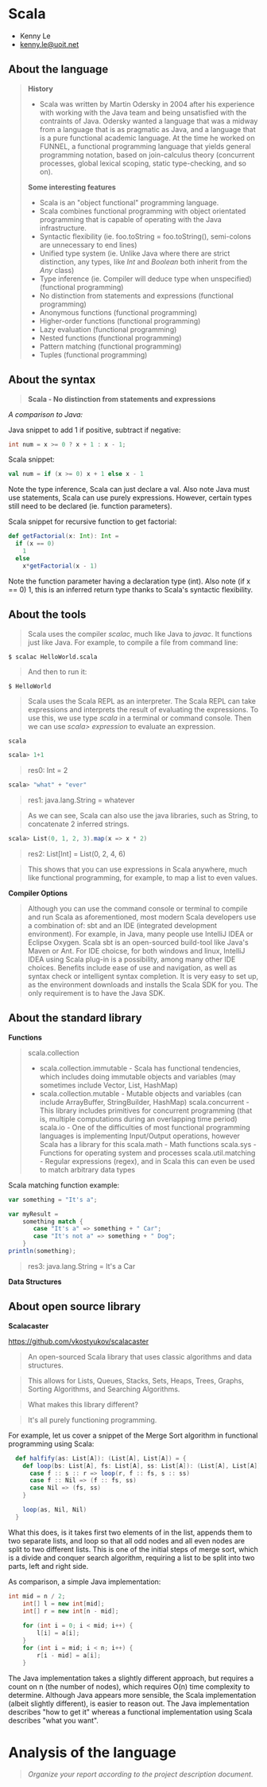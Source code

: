 # Scala

- Kenny Le
- kenny.le@uoit.net

## About the language

> **History**
> - Scala was written by Martin Odersky in 2004 after his experience with working with the Java team and being unsatisfied with the contraints of Java. Odersky wanted a language that was a midway from a language that is as pragmatic as Java, and a language that is a pure functional academic language. At the time he worked on FUNNEL, a functional programming language that yields general programming notation, based on join-calculus theory (concurrent processes, global lexical scoping, static type-checking, and so on).
> 
> **Some interesting features**
> - Scala is an "object functional" programming language.
> - Scala combines functional programming with object orientated programming that is capable of operating with the Java infrastructure.
> - Syntactic flexibility (ie. foo.toString = foo.toString(), semi-colons are unnecessary to end lines)
> - Unified type system (ie. Unlike Java where there are strict distinction, any types, like *Int* and *Boolean* both inherit from the *Any* class)
> - Type inference (ie. Compiler will deduce type when unspecified) (functional programming)
> - No distinction from statements and expressions (functional programming)
> - Anonymous functions (functional programming) 
> - Higher-order functions (functional programming)
> - Lazy evaluation (functional programming)
> - Nested functions (functional programming)
> - Pattern matching (functional programming)
> - Tuples (functional programming)

## About the syntax

> **Scala - No distinction from statements and expressions**

*A comparison to Java:*

Java snippet to add 1 if positive, subtract if negative:
```java
int num = x >= 0 ? x + 1 : x - 1;

```

Scala snippet:
```scala
val num = if (x >= 0) x + 1 else x - 1
```

Note the type inference, Scala can just declare a val. Also note Java must use statements, Scala can use purely expressions.
However, certain types still need to be declared (ie. function parameters).

Scala snippet for recursive function to get factorial:
```scala
def getFactorial(x: Int): Int =
  if (x == 0)
    1
  else
    x*getFactorial(x - 1)
```

Note the function parameter having a declaration type (int).
Also note (if x == 0) 1, this is an inferred return type thanks to Scala's syntactic flexibility. 


## About the tools

> Scala uses the compiler *scalac*, much like Java to *javac*. It functions just like Java.
> For example, to compile a file from command line: 
```
$ scalac HelloWorld.scala
```
> And then to run it:
```
$ HelloWorld
```

> Scala uses the Scala REPL as an interpreter.
> The Scala REPL can take expressions and interprets the result of evaluating the expressions.
> To use this, we use type *scala* in a terminal or command console.
> Then we can use *scala> expression* to evaluate an expression.

```scala
scala 
```

```scala
scala> 1+1 
```
> res0: Int = 2

```scala
scala> "what" + "ever" 
```
> res1: java.lang.String = whatever

> As we can see, Scala can also use the java libraries, such as String, to concatenate 2 inferred strings.

```scala
scala> List(0, 1, 2, 3).map(x => x * 2)
```
> res2: List[Int] = List(0, 2, 4, 6)

> This shows that you can use expressions in Scala anywhere, much like functional programming, for example, to map a list to even values.

**Compiler Options**

> Although you can use the command console or terminal to compile and run Scala as aforementioned, most modern Scala developers use a combination of: sbt and an IDE (integrated development environment). 
> For example, in Java, many people use IntelliJ IDEA or Eclipse Oxygen. 
> Scala sbt is an open-sourced build-tool like Java's Maven or Ant.
> For IDE choicse, for both windows and linux, IntelliJ IDEA using Scala plug-in is a possibility, among many other IDE choices.
> Benefits include ease of use and navigation, as well as syntax check or intelligent syntax completion. 
> It is very easy to set up, as the environment downloads and installs the Scala SDK for you. 
> The only requirement is to have the Java SDK.


## About the standard library

**Functions**
> scala.collection
> - scala.collection.immutable - Scala has functional tendencies, which includes doing immutable objects and variables (may sometimes include Vector, List, HashMap)
> - scala.collection.mutable - Mutable objects and variables (can include ArrayBuffer, StringBuilder, HashMap)
> scala.concurrent - This library includes primitives for concurrent programming (that is, multiple computations during an overlapping time period)
> scala.io - One of the difficulties of most functional programming languages is implementing Input/Output operations, however Scala has a library for this
> scala.math - Math functions
> scala.sys - Functions for operating system and processes
> scala.util.matching - Regular expressions (regex), and in Scala this can even be used to match arbitrary data types

Scala matching function example:
```scala
var something = "It's a";

var myResult =
    something match {
       case "It's a" => something + " Car";
       case "It's not a" => something + " Dog";
    }
println(something);
```

> res3: java.lang.String = It's a Car

**Data Structures**
>

## About open source library

**Scalacaster**

https://github.com/vkostyukov/scalacaster

> An open-sourced Scala library that uses classic algorithms and data structures. 

> This allows for Lists, Queues, Stacks, Sets, Heaps, Trees, Graphs, Sorting Algorithms, and Searching Algorithms.

> What makes this library different?

> It's all purely functioning programming.

For example, let us cover a snippet of the Merge Sort algorithm in functional programming using Scala:
```scala
  def halfify(as: List[A]): (List[A], List[A]) = {
    def loop(bs: List[A], fs: List[A], ss: List[A]): (List[A], List[A]) = bs match {
      case f :: s :: r => loop(r, f :: fs, s :: ss)
      case f :: Nil => (f :: fs, ss)
      case Nil => (fs, ss)
    }

    loop(as, Nil, Nil)
  }
```
What this does, is it takes first two elements of in the list, appends them to two separate lists, and loop so that all odd nodes and all even nodes are split to two different lists. This is one of the initial steps of merge sort, which is a divide and conquer search algorithm, requiring a list to be split into two parts, left and right side.

As comparison, a simple Java implementation:
```java
int mid = n / 2;
    int[] l = new int[mid];
    int[] r = new int[n - mid];
 
    for (int i = 0; i < mid; i++) {
        l[i] = a[i];
    }
    for (int i = mid; i < n; i++) {
        r[i - mid] = a[i];
    }
```
The Java implementation takes a slightly different approach, but requires a count on n (the number of nodes), which requires O(n) time complexity to determine.
Although Java appears more sensible, the Scala implementation (albeit slightly different), is easier to reason out.
The Java implementation describes "how to get it" whereas a functional implementation using Scala describes "what you want".

# Analysis of the language

> _Organize your report according to the project description
document_.


